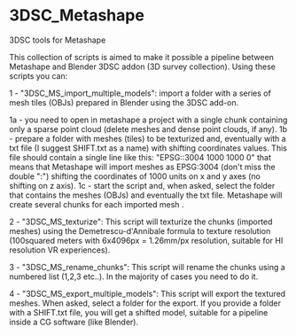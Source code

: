 # 3DSC_Metashape
3DSC tools for Metashape

This collection of scripts is aimed to make it possible a pipeline between Metashape and Blender 3DSC addon (3D survey collection). Using these scripts you can:

1 - "3DSC_MS_import_multiple_models": import a folder with a series of mesh tiles (OBJs) prepared in Blender using the 3DSC add-on.

1a - you need to open in metashape a project with a single chunk containing only a sparse point cloud (delete meshes and dense point clouds, if any).
1b - prepare a folder with meshes (tiles) to be texturized and, eventually with a txt file (I suggest SHIFT.txt as a name) with shifting coordinates values. This file should contain a single line like this: "EPSG::3004 1000 1000 0" that means that Metashape will import meshes as EPSG:3004 (don't miss the double ":") shifting the coordinates of 1000 units on x and y axes (no shifting on z axis).
1c - start the script and, when asked, select the folder that contains the meshes (OBJs) and eventually the txt file. Metashape will create several chunks for each imported mesh .
 
2 - "3DSC_MS_texturize": This script will texturize the chunks (imported meshes) using the Demetrescu-d'Annibale formula to texture resolution (100squared meters with 6x4096px = 1.26mm/px resolution, suitable for HI resolution VR experiences).

3 - "3DSC_MS_rename_chunks": This script will rename the chunks using a numbered list (1,2,3 etc..). In the majority of cases you need to do it.

4 - "3DSC_MS_export_multiple_models": This script will export the textured meshes. When asked, select a folder for the export. If you provide a folder with a SHIFT.txt file, you will get a shifted model, suitable for a pipeline inside a CG software (like Blender).
